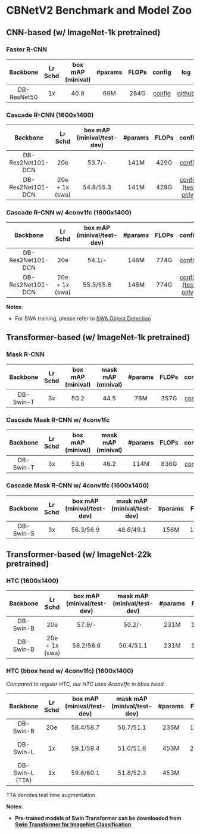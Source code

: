 # CBNetV2 Benchmark and Model Zoo

## CNN-based (w/ ImageNet-1k pretrained)

### Faster R-CNN

|  Backbone   | Lr Schd | box mAP (minival) | #params | FLOPs |                     config                      |                                                         log                                                         |                                                       model                                                        |
| :---------: | :-----: | :---------------: | :-----: | :---: | :---------------------------------------------: | :-----------------------------------------------------------------------------------------------------------------: | :----------------------------------------------------------------------------------------------------------------: |
| DB-ResNet50 |   1x    |       40.8        |   69M   | 284G  | [config](faster_rcnn_cbv2d1_r50_fpn_1x_coco.py) | [github](https://github.com/CBNetwork/storage/releases/download/v1.0.0/faster_rcnn_cbv2d1_r50_fpn_1x_coco.log.json) | [github](https://github.com/CBNetwork/storage/releases/download/v1.0.0/faster_rcnn_cbv2d1_r50_fpn_1x_coco.pth.zip) |

### Cascade R-CNN (1600x1400)

|     Backbone      |    Lr Schd     | box mAP (minival/test-dev) | #params | FLOPs |                                         config                                          |                                                                       model                                                                        |
| :---------------: | :------------: | :------------------------: | :-----: | :---: | :-------------------------------------------------------------------------------------: | :------------------------------------------------------------------------------------------------------------------------------------------------: |
| DB-Res2Net101-DCN |      20e       |           53.7/-           |  141M   | 429G  |       [config](cascade_rcnn_cbv2d1_r2_101_mdconv_fpn_20e_fp16_ms400-1400_coco.py)       |   [github](https://github.com/CBNetwork/storage/releases/download/v1.0.0/cascade_rcnn_cbv2d1_r2_101_mdconv_fpn_20e_fp16_ms400-1400_coco.pth.zip)   |
| DB-Res2Net101-DCN | 20e + 1x (swa) |         54.8/55.3          |  141M   | 429G  | [config (test only)](cascade_rcnn_cbv2d1_r2_101_mdconv_fpn_20e_fp16_ms400-1400_coco.py) | [github](https://github.com/CBNetwork/storage/releases/download/v1.0.0/cascade_rcnn_cbv2d1_r2_101_mdconv_fpn_20e_fp16_ms400-1400_coco_swa.pth.zip) |

### Cascade R-CNN w/ 4conv1fc (1600x1400)

|     Backbone      |    Lr Schd     | box mAP (minival/test-dev) | #params | FLOPs |                                                config                                                |                                                                              model                                                                              |
| :---------------: | :------------: | :------------------------: | :-----: | :---: | :--------------------------------------------------------------------------------------------------: | :-------------------------------------------------------------------------------------------------------------------------------------------------------------: |
| DB-Res2Net101-DCN |      20e       |           54.1/-           |  146M   | 774G  |       [config](cascade_rcnn_cbv2d1_r2_101_mdconv_fpn_20e_fp16_ms400-1400_giou_4conv1f_coco.py)       |   [github](https://github.com/CBNetwork/storage/releases/download/v1.0.0/cascade_rcnn_cbv2d1_r2_101_mdconv_fpn_20e_fp16_ms400-1400_giou_4conv1f_coco.pth.zip)   |
| DB-Res2Net101-DCN | 20e + 1x (swa) |         55.3/55.6          |  146M   | 774G  | [config (test only)](cascade_rcnn_cbv2d1_r2_101_mdconv_fpn_20e_fp16_ms400-1400_giou_4conv1f_coco.py) | [github](https://github.com/CBNetwork/storage/releases/download/v1.0.0/cascade_rcnn_cbv2d1_r2_101_mdconv_fpn_20e_fp16_ms400-1400_giou_4conv1f_coco_swa.pth.zip) |

**Notes**:

- For SWA training, please refer to [SWA Object Detection](https://github.com/hyz-xmaster/swa_object_detection)

## Transformer-based (w/ ImageNet-1k pretrained)

### Mask R-CNN

| Backbone  | Lr Schd | box mAP (minival) | mask mAP (minival) | #params | FLOPs |                                       config                                       |                                                                          log                                                                           |                                                                         model                                                                         |
| :-------: | :-----: | :---------------: | :----------------: | :-----: | :---: | :--------------------------------------------------------------------------------: | :----------------------------------------------------------------------------------------------------------------------------------------------------: | :---------------------------------------------------------------------------------------------------------------------------------------------------: |
| DB-Swin-T |   3x    |       50.2        |        44.5        |   76M   | 357G  | [config](mask_rcnn_cbv2_swin_tiny_patch4_window7_mstrain_480-800_adamw_3x_coco.py) | [github](https://github.com/CBNetwork/storage/releases/download/v1.0.0/mask_rcnn_cbv2_swin_tiny_patch4_window7_mstrain_480-800_adamw_3x_coco.log.json) | [github](https://github.com/CBNetwork/storage/releases/download/v1.0.0/mask_rcnn_cbv2_swin_tiny_patch4_window7_mstrain_480-800_adamw_3x_coco.pth.zip) |

### Cascade Mask R-CNN w/ 4conv1fc

| Backbone  | Lr Schd | box mAP (minival) | mask mAP (minival) | #params | FLOPs |                                           config                                           |                                                                              log                                                                               |                                                                             model                                                                             |
| :-------: | :-----: | :---------------: | :----------------: | :-----: | :---: | :----------------------------------------------------------------------------------------: | :------------------------------------------------------------------------------------------------------------------------------------------------------------: | :-----------------------------------------------------------------------------------------------------------------------------------------------------------: |
| DB-Swin-T |   3x    |       53.6        |        46.2        |  114M   | 836G  | [config](cascade_mask_rcnn_cbv2_swin_tiny_patch4_window7_mstrain_480-800_adamw_3x_coco.py) | [github](https://github.com/CBNetwork/storage/releases/download/v1.0.0/cascade_mask_rcnn_cbv2_swin_tiny_patch4_window7_mstrain_480-800_adamw_3x_coco.log.json) | [github](https://github.com/CBNetwork/storage/releases/download/v1.0.0/cascade_mask_rcnn_cbv2_swin_tiny_patch4_window7_mstrain_480-800_adamw_3x_coco.pth.zip) |

### Cascade Mask R-CNN w/ 4conv1fc (1600x1400)

| Backbone  | Lr Schd | box mAP (minival/test-dev) | mask mAP (minival/test-dev) | #params | FLOPs |                                            config                                            |                                                                              model                                                                              |
| :-------: | :-----: | :------------------------: | :-------------------------: | :-----: | :---: | :------------------------------------------------------------------------------------------: | :-------------------------------------------------------------------------------------------------------------------------------------------------------------: |
| DB-Swin-S |   3x    |         56.3/56.9          |          48.6/49.1          |  156M   | 1016G | [config](cascade_mask_rcnn_cbv2_swin_small_patch4_window7_mstrain_400-1400_adamw_3x_coco.py) | [github](https://github.com/CBNetwork/storage/releases/download/v1.0.0/cascade_mask_rcnn_cbv2_swin_small_patch4_window7_mstrain_400-1400_adamw_3x_coco.pth.zip) |

## Transformer-based (w/ ImageNet-22k pretrained)

### HTC (1600x1400)

| Backbone  |    Lr Schd     | box mAP (minival/test-dev) | mask mAP (minival/test-dev) | #params | FLOPs |                                           config                                           |                                                                          model                                                                           |
| :-------: | :------------: | :------------------------: | :-------------------------: | :-----: | :---: | :----------------------------------------------------------------------------------------: | :------------------------------------------------------------------------------------------------------------------------------------------------------: |
| DB-Swin-B |      20e       |           57.9/-           |           50.2/-            |  231M   | 1004G |       [config](htc_cbv2_swin_base_patch4_window7_mstrain_400-1400_adamw_20e_coco.py)       |   [github](https://github.com/CBNetwork/storage/releases/download/v1.0.0/htc_cbv2_swin_base22k_patch4_window7_mstrain_400-1400_adamw_20e_coco.pth.zip)   |
| DB-Swin-B | 20e + 1x (swa) |         58.2/58.6          |          50.4/51.1          |  231M   | 1004G | [config (test only)](htc_cbv2_swin_base_patch4_window7_mstrain_400-1400_adamw_20e_coco.py) | [github](https://github.com/CBNetwork/storage/releases/download/v1.0.0/htc_cbv2_swin_base22k_patch4_window7_mstrain_400-1400_adamw_20e_coco_swa.pth.zip) |

### HTC (bbox head w/ 4conv1fc) (1600x1400)

*Compared to regular HTC, our HTC uses 4conv1fc in bbox head.*

|    Backbone     | Lr Schd | box mAP (minival/test-dev) | mask mAP (minival/test-dev) | #params | FLOPs |                                                 config                                                  |                                                                               model                                                                               |
| :-------------: | :-----: | :------------------------: | :-------------------------: | :-----: | :---: | :-----------------------------------------------------------------------------------------------------: | :---------------------------------------------------------------------------------------------------------------------------------------------------------------: |
|    DB-Swin-B    |   20e   |         58.4/58.7          |          50.7/51.1          |  235M   | 1348G |       [config](htc_cbv2_swin_base_patch4_window7_mstrain_400-1400_giou_4conv1f_adamw_20e_coco.py)       | [github](https://github.com/CBNetwork/storage/releases/download/v1.0.0/htc_cbv2_swin_base22k_patch4_window7_mstrain_400-1400_giou_4conv1f_adamw_20e_coco.pth.zip) |
|    DB-Swin-L    |   1x    |         59.1/59.4          |          51.0/51.6          |  453M   | 2162G | [config (test only)](htc_cbv2_swin_large_patch4_window7_mstrain_400-1400_giou_4conv1f_adamw_1x_coco.py) | [github](https://github.com/CBNetwork/storage/releases/download/v1.0.0/htc_cbv2_swin_large22k_patch4_window7_mstrain_400-1400_giou_4conv1f_adamw_1x_coco.pth.zip) |
| DB-Swin-L (TTA) |   1x    |         59.6/60.1          |          51.8/52.3          |  453M   |   -   | [config (test only)](htc_cbv2_swin_large_patch4_window7_mstrain_400-1400_giou_4conv1f_adamw_1x_coco.py) | [github](https://github.com/CBNetwork/storage/releases/download/v1.0.0/htc_cbv2_swin_large22k_patch4_window7_mstrain_400-1400_giou_4conv1f_adamw_1x_coco.pth.zip) |

TTA denotes test time augmentation.

**Notes**:

- **Pre-trained models of Swin Transformer can be downloaded from [Swin Transformer for ImageNet Classification](https://github.com/microsoft/Swin-Transformer)**.
